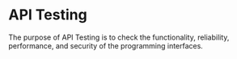 # API Testing

The purpose of API Testing is to check the functionality, reliability, performance, and security of the programming interfaces.
